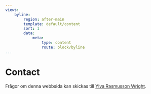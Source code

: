 ```yaml
---
views:
    byline:
        region: after-main
        template: default/content
        sort: 1
        data:
            meta:
                type: content
                route: block/byline
...
```


Contact
==============================================

Frågor om denna webbsida kan skickas till [Ylva Rasmusson Wright](ylvarw@gmail.com).
